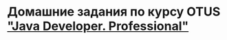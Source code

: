 # Домашние задания по курсу OTUS ["Java Developer. Professional"](https://otus.ru/lessons/java-professional/?utm_source=github&utm_medium=free&utm_campaign=otus)
